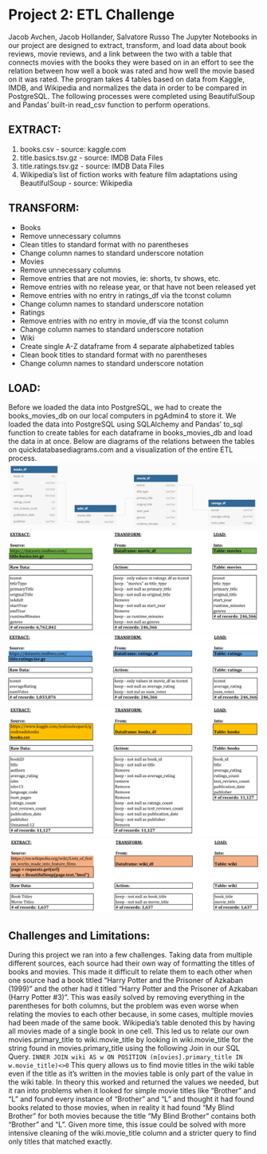 # Project 2: ETL Challenge
Jacob Avchen, Jacob Hollander, Salvatore Russo
The Jupyter Notebooks in our project are designed to extract, transform, and load data about book reviews, movie reviews, and a link between the two with a table that connects movies with the books they were based on in an effort to see the relation between how well a book was rated and how well the movie based on it was rated.
The program takes 4 tables based on data from Kaggle, IMDB, and Wikipedia and normalizes the data in order to be compared in PostgreSQL.
The following processes were completed using BeautifulSoup and Pandas’ built-in read_csv function to perform operations.
## EXTRACT:
1.	books.csv - source: kaggle.com
2.	title.basics.tsv.gz - source: IMDB Data Files
3.	title.ratings.tsv.gz - source: IMDB Data Files
4.	Wikipedia’s list of fiction works with feature film adaptations using BeautifulSoup - source: Wikipedia
## TRANSFORM:
-	Books
  -	Remove unnecessary columns
  -	Clean titles to standard format with no parentheses
  -	Change column names to standard underscore notation
-	Movies
  -	Remove unnecessary columns
  -	Remove entries that are not movies, ie: shorts, tv shows, etc.
  -	Remove entries with no release year, or that have not been released yet
  -	Remove entries with no entry in ratings_df via the tconst column
  -	Change column names to standard underscore notation
-	Ratings
  -	Remove entries with no entry in movie_df via the tconst column
  -	Change column names to standard underscore notation
-	Wiki
  -	Create single A-Z dataframe from 4 separate alphabetized tables
  -	Clean book titles to standard format with no parentheses
  -	Change column names to standard underscore notation

## LOAD:
Before we loaded the data into PostgreSQL, we had to create the books_movies_db on our local computers in pgAdmin4 to store it. We loaded the data into PostgreSQL using SQLAlchemy and Pandas’ to_sql function to create tables for each dataframe in books_movies_db and load the data in at once. Below are diagrams of the relations between the tables on quickdatabasediagrams.com and a visualization of the entire ETL process.
![dbvisual](/final/images/database_visual.png)
![movies](/final/images/movies.png)
![ratings](/final/images/ratings.png)
![books](/final/images/books.png)
![wiki](/final/images/wiki.png)


## Challenges and Limitations:
During this project we ran into a few challenges. Taking data from multiple different sources, each source had their own way of formatting the titles of books and movies. This made it difficult to relate them to each other when one source had a book titled “Harry Potter and the Prisoner of Azkaban (1999)” and the other had it titled “Harry Potter and the Prisoner of Azkaban (Harry Potter #3)”. This was easily solved by removing everything in the parentheses for both columns, but the problem was even worse when relating the movies to each other because, in some cases, multiple movies had been made of the same book. Wikipedia’s table denoted this by having all movies made of a single book in one cell. This led us to relate our own movies.primary_title to wiki.movie_title by looking in wiki.movie_title for the string found in movies.primary_title using the following Join in our SQL Query.
`INNER JOIN wiki AS w ON POSITION (m[ovies].primary_title IN w.movie_title)<>0`
This query allows us to find movie titles in the wiki table even if the title as it’s written in the movies table is only part of the value in the wiki table. In theory this worked and returned the values we needed, but it ran into problems when it looked for simple movie titles like “Brother” and “L” and found every instance of “Brother” and “L” and thought it had found books related to those movies, when in reality it had found “My Blind Brother” for both movies because the title “My Blind Brother” contains both “Brother” and “L”. Given more time, this issue could be solved with more intensive cleaning of the wiki.movie_title column and a stricter query to find only titles that matched exactly.
